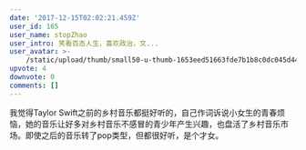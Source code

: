 ```yaml
---
date: '2017-12-15T02:02:21.459Z'
user_id: 165
user_name: stopZhao
user_intro: 笑看百态人生，喜欢政治，文...
user_avatar: >-
    /static/upload/thumb/small50-u-thumb-1653eed51663fde7b1b8c0dc045d444ded7bbca8827.png
upvote: 4
downvote: 0
comments: []
---
```


我觉得Taylor Swift之前的乡村音乐都挺好听的，自己作词诉说小女生的青春烦恼，她的音乐让好多对乡村音乐不感冒的青少年产生兴趣，也盘活了乡村音乐市场。即使之后的音乐转了pop类型，但都很好听，是个才女。
